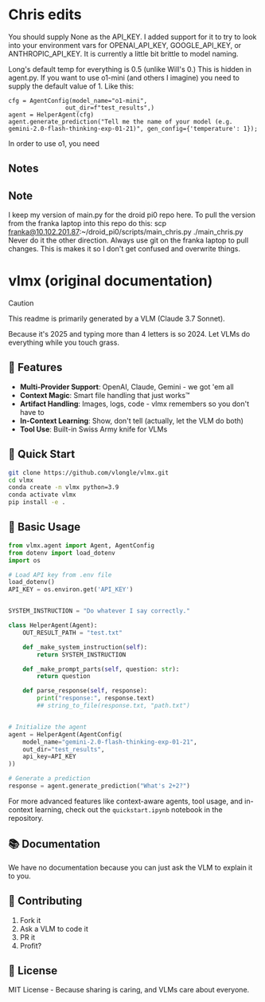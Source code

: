 


# Chris edits
You should supply None as the API_KEY.
I added support for it to try to look into your environment vars for OPENAI_API_KEY, GOOGLE_API_KEY, or ANTHROPIC_API_KEY.
It is currently a little bit brittle to model naming.

Long's default temp for everything is 0.5 (unlike Will's 0.) This is hidden in agent.py.
If you want to use o1-mini (and others I imagine) you need to supply the default value of 1. Like this:
```
cfg = AgentConfig(model_name="o1-mini",
                out_dir=f"test_results",)
agent = HelperAgent(cfg)
agent.generate_prediction("Tell me the name of your model (e.g. gemini-2.0-flash-thinking-exp-01-21)", gen_config={'temperature': 1});
```

In order to use o1, you need


## Notes

## Note
I keep my version of main.py for the droid pi0 repo here.
To pull the version from the franka laptop into this repo do this:
scp franka@10.102.201.87:~/droid_pi0/scripts/main_chris.py ./main_chris.py
Never do it the other direction. Always use git on the franka laptop to pull changes.
This is makes it so I don't get confused and overwrite things.

# vlmx (original documentation)
> [!CAUTION]
> This readme is primarily generated by a VLM (Claude 3.7 Sonnet).

Because it's 2025 and typing more than 4 letters is so 2024. Let VLMs do everything while you touch grass.

## 🌟 Features

- **Multi-Provider Support**: OpenAI, Claude, Gemini - we got 'em all
- **Context Magic**: Smart file handling that just works™
- **Artifact Handling**: Images, logs, code - vlmx remembers so you don't have to
- **In-Context Learning**: Show, don't tell (actually, let the VLM do both)
- **Tool Use**: Built-in Swiss Army knife for VLMs

## 🚀 Quick Start

```bash
git clone https://github.com/vlongle/vlmx.git
cd vlmx
conda create -n vlmx python=3.9
conda activate vlmx
pip install -e .
```

## 📖 Basic Usage

```python
from vlmx.agent import Agent, AgentConfig
from dotenv import load_dotenv
import os

# Load API key from .env file
load_dotenv()
API_KEY = os.environ.get('API_KEY')


SYSTEM_INSTRUCTION = "Do whatever I say correctly."

class HelperAgent(Agent):
    OUT_RESULT_PATH = "test.txt"

    def _make_system_instruction(self):
        return SYSTEM_INSTRUCTION

    def _make_prompt_parts(self, question: str):
        return question

    def parse_response(self, response):
        print("response:", response.text)
        ## string_to_file(response.txt, "path.txt")


# Initialize the agent
agent = HelperAgent(AgentConfig(
    model_name="gemini-2.0-flash-thinking-exp-01-21",
    out_dir="test_results",
    api_key=API_KEY
))

# Generate a prediction
response = agent.generate_prediction("What's 2+2?")
```

For more advanced features like context-aware agents, tool usage, and in-context learning, check out the `quickstart.ipynb` notebook in the repository.

## 📚 Documentation

We have no documentation because you can just ask the VLM to explain it to you.

## 🤝 Contributing

1. Fork it
2. Ask a VLM to code it
3. PR it
4. Profit?


## 📄 License

MIT License - Because sharing is caring, and VLMs care about everyone.
